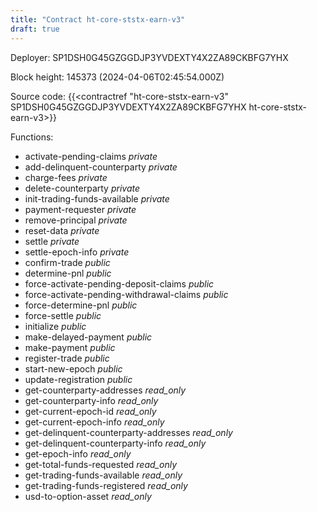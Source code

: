 ```yaml
---
title: "Contract ht-core-ststx-earn-v3"
draft: true
---
```

Deployer: SP1DSH0G45GZGGDJP3YVDEXTY4X2ZA89CKBFG7YHX


 



Block height: 145373 (2024-04-06T02:45:54.000Z)

Source code: {{<contractref "ht-core-ststx-earn-v3" SP1DSH0G45GZGGDJP3YVDEXTY4X2ZA89CKBFG7YHX ht-core-ststx-earn-v3>}}

Functions:

* activate-pending-claims _private_
* add-delinquent-counterparty _private_
* charge-fees _private_
* delete-counterparty _private_
* init-trading-funds-available _private_
* payment-requester _private_
* remove-principal _private_
* reset-data _private_
* settle _private_
* settle-epoch-info _private_
* confirm-trade _public_
* determine-pnl _public_
* force-activate-pending-deposit-claims _public_
* force-activate-pending-withdrawal-claims _public_
* force-determine-pnl _public_
* force-settle _public_
* initialize _public_
* make-delayed-payment _public_
* make-payment _public_
* register-trade _public_
* start-new-epoch _public_
* update-registration _public_
* get-counterparty-addresses _read_only_
* get-counterparty-info _read_only_
* get-current-epoch-id _read_only_
* get-current-epoch-info _read_only_
* get-delinquent-counterparty-addresses _read_only_
* get-delinquent-counterparty-info _read_only_
* get-epoch-info _read_only_
* get-total-funds-requested _read_only_
* get-trading-funds-available _read_only_
* get-trading-funds-registered _read_only_
* usd-to-option-asset _read_only_
